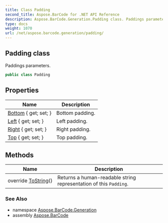 ```yaml
---
title: Class Padding
second_title: Aspose.BarCode for .NET API Reference
description: Aspose.BarCode.Generation.Padding class. Paddings parameters
type: docs
weight: 1070
url: /net/aspose.barcode.generation/padding/
---
```

## Padding class

Paddings parameters.

```csharp
public class Padding
```

## Properties

| Name | Description |
| --- | --- |
| [Bottom](../../aspose.barcode.generation/padding/bottom/) { get; set; } | Bottom padding. |
| [Left](../../aspose.barcode.generation/padding/left/) { get; set; } | Left padding. |
| [Right](../../aspose.barcode.generation/padding/right/) { get; set; } | Right padding. |
| [Top](../../aspose.barcode.generation/padding/top/) { get; set; } | Top padding. |

## Methods

| Name | Description |
| --- | --- |
| override [ToString](../../aspose.barcode.generation/padding/tostring/)() | Returns a human-readable string representation of this `Padding`. |

### See Also

* namespace [Aspose.BarCode.Generation](../../aspose.barcode.generation/)
* assembly [Aspose.BarCode](../../)


